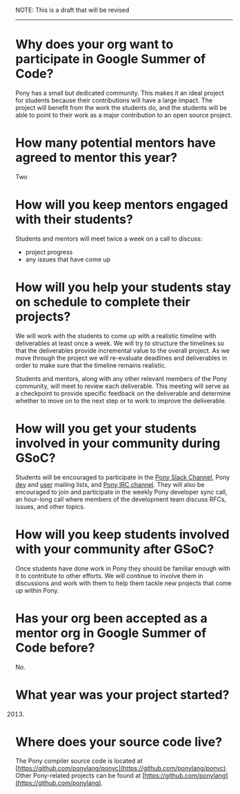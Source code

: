 NOTE: This is a draft that will be revised

---

# Why does your org want to participate in Google Summer of Code?

Pony has a small but dedicated community. This makes it an ideal project for students because their contributions will have a large impact. The project will benefit from the work the students do, and the students will be able to point to their work as a major contribution to an open source project.

# How many potential mentors have agreed to mentor this year?

Two

# How will you keep mentors engaged with their students?

Students and mentors will meet twice a week on a call to discuss:

* project progress
* any issues that have come up

# How will you help your students stay on schedule to complete their projects?

We will work with the students to come up with a realistic timeline with deliverables at least once a week. We will try to structure the timelines so that the deliverables provide incremental value to the overall project. As we move through the project we will re-evaluate deadlines and deliverables in order to make sure that the timeline remains realistic.

Students and mentors, along with any other relevant members of the Pony community, will meet to review each deliverable. This meeting will serve as a checkpoint to provide specific feedback on the deliverable and determine whether to move on to the next step or to work to improve the deliverable.

# How will you get your students involved in your community during GSoC?

Students will be encouraged to participate in the [Pony Slack Channel](https://ponylang.slack.com), Pony [dev](https://pony.groups.io/g/dev/) and [user](https://pony.groups.io/g/user/) mailing lists, and [Pony IRC channel](https://webchat.freenode.net/?channels=%23ponylang). They will also be encouraged to join and participate in the weekly Pony developer sync call, an hour-long call where members of the development team discuss RFCs, issues, and other topics.

# How will you keep students involved with your community after GSoC?

Once students have done work in Pony they should be familiar enough with it to contribute to other efforts. We will continue to involve them in discussions and work with them to help them tackle new projects that come up within Pony.

# Has your org been accepted as a mentor org in Google Summer of Code before?

No.

# What year was your project started?

2013.

# Where does your source code live?

The Pony compiler source code is located at [https://github.com/ponylang/ponyc](https://github.com/ponylang/ponyc). Other Pony-related projects can be found at [https://github.com/ponylang](https://github.com/ponylang).
